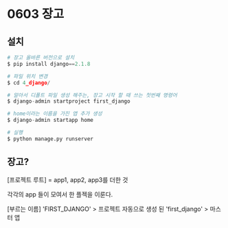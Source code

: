 # 0603 장고



## 설치

```python
# 장고 올바른 버전으로 설치
$ pip install django==2.1.8

# 파일 위치 변경
$ cd 4_django/

# 알아서 디폴트 파일 생성 해주는, 장고 시작 할 때 쓰는 첫번째 명령어 
$ django-admin startproject first_django

# home이라는 이름을 가진 앱 추가 생성 
$ django-admin startapp home

# 실행 
$ python manage.py runserver
```

## 

## 장고?

[프로젝트 루트] 
= app1, app2, app3를 더한 것 

각각의 app 들이 모여서 한 플젝을 이룬다.

[부르는 이름] 
'FIRST_DJANGO' > 프로젝트
자동으로 생성 된 'first_django' > 마스터 앱 